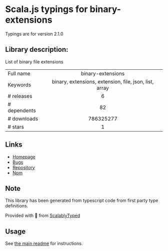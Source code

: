 
# Scala.js typings for binary-extensions

Typings are for version 2.1.0

## Library description:
List of binary file extensions

|                    |                 |
| ------------------ | :-------------: |
| Full name          | binary-extensions |
| Keywords           | binary, extensions, extension, file, json, list, array |
| # releases         | 6 |
| # dependents       | 82 |
| # downloads        | 786325277 |
| # stars            | 1 |

## Links
- [Homepage](https://github.com/sindresorhus/binary-extensions#readme)
- [Bugs](https://github.com/sindresorhus/binary-extensions/issues)
- [Repository](https://github.com/sindresorhus/binary-extensions)
- [Npm](https://www.npmjs.com/package/binary-extensions)
    


## Note
This library has been generated from typescript code from first party type definitions.

Provided with :purple_heart: from [ScalablyTyped](https://github.com/oyvindberg/ScalablyTyped)

## Usage
See [the main readme](../../readme.md) for instructions.


